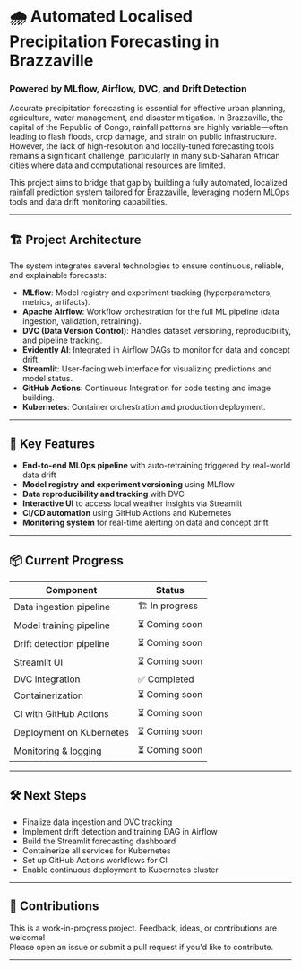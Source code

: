 # 🌧️ Automated Localised Precipitation Forecasting in Brazzaville  
### Powered by MLflow, Airflow, DVC, and Drift Detection

Accurate precipitation forecasting is essential for effective urban planning, agriculture, water management, and disaster mitigation. In Brazzaville, the capital of the Republic of Congo, rainfall patterns are highly variable—often leading to flash floods, crop damage, and strain on public infrastructure. However, the lack of high-resolution and locally-tuned forecasting tools remains a significant challenge, particularly in many sub-Saharan African cities where data and computational resources are limited.

This project aims to bridge that gap by building a fully automated, localized rainfall prediction system tailored for Brazzaville, leveraging modern MLOps tools and data drift monitoring capabilities.

---

## 🏗️ Project Architecture

The system integrates several technologies to ensure continuous, reliable, and explainable forecasts:

- **MLflow**: Model registry and experiment tracking (hyperparameters, metrics, artifacts).
- **Apache Airflow**: Workflow orchestration for the full ML pipeline (data ingestion, validation, retraining).
- **DVC (Data Version Control)**: Handles dataset versioning, reproducibility, and pipeline tracking.
- **Evidently AI**: Integrated in Airflow DAGs to monitor for data and concept drift.
- **Streamlit**: User-facing web interface for visualizing predictions and model status.
- **GitHub Actions**: Continuous Integration for code testing and image building.
- **Kubernetes**: Container orchestration and production deployment.

---

## 🚀 Key Features

- **End-to-end MLOps pipeline** with auto-retraining triggered by real-world data drift  
- **Model registry and experiment versioning** using MLflow  
- **Data reproducibility and tracking** with DVC  
- **Interactive UI** to access local weather insights via Streamlit  
- **CI/CD automation** using GitHub Actions and Kubernetes  
- **Monitoring system** for real-time alerting on data and concept drift  

---

## 📦 Current Progress

| Component                | Status         |
|--------------------------|----------------|
| Data ingestion pipeline  | 🏗️ In progress  |
| Model training pipeline  | ⏳ Coming soon  |
| Drift detection pipeline | ⏳ Coming soon  |
| Streamlit UI             | ⏳ Coming soon  |
| DVC integration          | ✅ Completed    |
| Containerization         | ⏳ Coming soon  |
| CI with GitHub Actions   | ⏳ Coming soon  |
| Deployment on Kubernetes | ⏳ Coming soon  |
| Monitoring & logging     | ⏳ Coming soon  |

---

## 🛠️ Next Steps

- Finalize data ingestion and DVC tracking  
- Implement drift detection and training DAG in Airflow  
- Build the Streamlit forecasting dashboard  
- Containerize all services for Kubernetes  
- Set up GitHub Actions workflows for CI  
- Enable continuous deployment to Kubernetes cluster  

---

## 🤝 Contributions

This is a work-in-progress project. Feedback, ideas, or contributions are welcome!  
Please open an issue or submit a pull request if you'd like to contribute.

---

